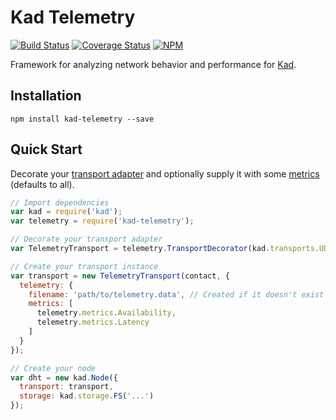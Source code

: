 Kad Telemetry
=============

[![Build Status](https://img.shields.io/travis/kadtools/kad-telemetry.svg?style=flat-square)](https://travis-ci.org/kadtools/kad-telemetry)
[![Coverage Status](https://img.shields.io/coveralls/kadtools/kad-telemetry.svg?style=flat-square)](https://coveralls.io/r/kadtools/kad-telemetry)
[![NPM](https://img.shields.io/npm/v/kad-telemetry.svg?style=flat-square)](https://www.npmjs.com/package/kad-telemetry)

Framework for analyzing network behavior and performance for
[Kad](https://github.com/kadtools/kad).

Installation
------------

```
npm install kad-telemetry --save
```

Quick Start
-----------

Decorate your
[transport adapter](https://github.com/kadtools/kad/blob/master/doc/rpc.md)
and optionally supply it with some [metrics](doc/metrics.md) (defaults to all).

```js
// Import dependencies
var kad = require('kad');
var telemetry = require('kad-telemetry');

// Decorate your transport adapter
var TelemetryTransport = telemetry.TransportDecorator(kad.transports.UDP);

// Create your transport instance
var transport = new TelemetryTransport(contact, {
  telemetry: {
    filename: 'path/to/telemetry.data', // Created if it doesn't exist
    metrics: [
      telemetry.metrics.Availability,
      telemetry.metrics.Latency
    ]
  }
});

// Create your node
var dht = new kad.Node({
  transport: transport,
  storage: kad.storage.FS('...')
});
```
